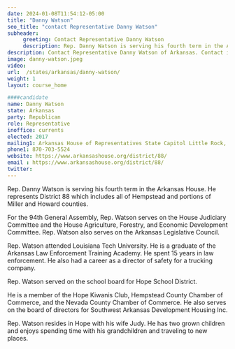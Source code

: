 ```yaml
---
date: 2024-01-08T11:54:12-05:00
title: "Danny Watson"
seo_title: "contact Representative Danny Watson"
subheader:
     greeting: Contact Representative Danny Watson
     description: Rep. Danny Watson is serving his fourth term in the Arkansas House. He represents District 88 which includes all of Hempstead and portions of Miller and Howard counties. For the 94th General Assembly, Rep. Watson serves on the House Judiciary Committee and the House Agriculture, Forestry, and Economic Development Committee.
description: Contact Representative Danny Watson of Arkansas. Contact information for Danny Watson includes email address, phone number, and mailing address.
image: danny-watson.jpeg
video:
url:  /states/arkansas/danny-watson/
weight: 1
layout: course_home

####candidate
name: Danny Watson
state: Arkansas
party: Republican
role: Representative
inoffice: currents
elected: 2017
mailing1: Arkansas House of Representatives State Capitol Little Rock, AR 72201
phone1: 870-703-5524
website: https://www.arkansashouse.org/district/88/
email : https://www.arkansashouse.org/district/88/
twitter:
---
```


Rep. Danny Watson is serving his fourth term in the Arkansas House. He represents District 88 which includes all of Hempstead and portions of Miller and Howard counties.

For the 94th General Assembly, Rep. Watson serves on the House Judiciary Committee and the House Agriculture, Forestry, and Economic Development Committee. Rep. Watson also serves on the Arkansas Legislative Council.

Rep. Watson attended Louisiana Tech University. He is a graduate of the Arkansas Law Enforcement Training Academy.  He spent 15 years in law enforcement.  He also had a career as a director of safety for a trucking company.

Rep. Watson served on the school board for Hope School District.

He is a member of the Hope Kiwanis Club, Hempstead County Chamber of Commerce, and the Nevada County Chamber of Commerce.  He also serves on the board of directors for Southwest Arkansas Development Housing Inc.

Rep. Watson resides in Hope with his wife Judy.  He has two grown children and enjoys spending time with his grandchildren and traveling to new places.
